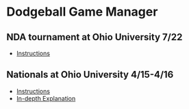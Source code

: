 # Dodgeball Game Manager
## NDA tournament at Ohio University 7/22
- [Instructions](https://docs.google.com/document/d/1FlVhUcZZ_hZuhlRXBhw4exsBqNgNxJDuXdmSlRYzH_s/edit?usp=sharing)

## Nationals at Ohio University 4/15-4/16
- [Instructions](https://docs.google.com/document/d/1hVsBy8HTdTe5EMi5zRic1piwaBEUPV47hFsI3aK5j1Q/edit?usp=sharing)
- [In-depth Explanation](https://www.youtube.com/watch?v=84cbX2pEHPM)
